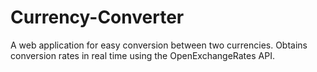 # Currency-Converter
A web application for easy conversion between two currencies. Obtains conversion rates in real time using the OpenExchangeRates API.
